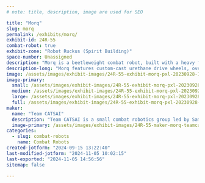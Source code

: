 ```yaml
---
# note: title, description, image are used for SEO

title: "Morq"
slug: morq
permalink: /exhibits/morq/
exhibit-id: 24R-55
combat-robot: true
exhibit-zone: "Robot Ruckus (Spirit Building)"
space-number: Unassigned
description: "Morq is a beetleweight combat robot, built with a heavy focus on speed, control, and durability."
description-long: "Morq features custom-cast urethane drive wheels, overvolted brushed drive motors (smoke is temporary, speed is forever), and a lifter servo stronger than I am."
image: /assets/images/exhibit-images/24R-55-exhibit-morq-pxl-20230928-145329625-large.jpg
image-primary: 
  small: /assets/images/exhibit-images/24R-55-exhibit-morq-pxl-20230928-145329625-small.jpg
  medium: /assets/images/exhibit-images/24R-55-exhibit-morq-pxl-20230928-145329625-medium.jpg
  large: /assets/images/exhibit-images/24R-55-exhibit-morq-pxl-20230928-145329625-large.jpg
  full: /assets/images/exhibit-images/24R-55-exhibit-morq-pxl-20230928-145329625-full.jpg
maker: 
  name: "Team CATSAI"
  description: "Team CATSAI is a small combat robotics group led by Sam Roberti and supported by the Roberti family."
  image-primary: /assets/images/exhibit-images/24R-55-maker-morq-teamcatsailogo-medium.png
categories: 
  - slug: combat-robots
    name: Combat Robots
created-jotform: "2024-09-15 13:22:40"
last-modified-jotform: "2024-11-05 10:02:15"
last-exported: "2024-11-05 14:56:56"
sitemap: false

---
```

